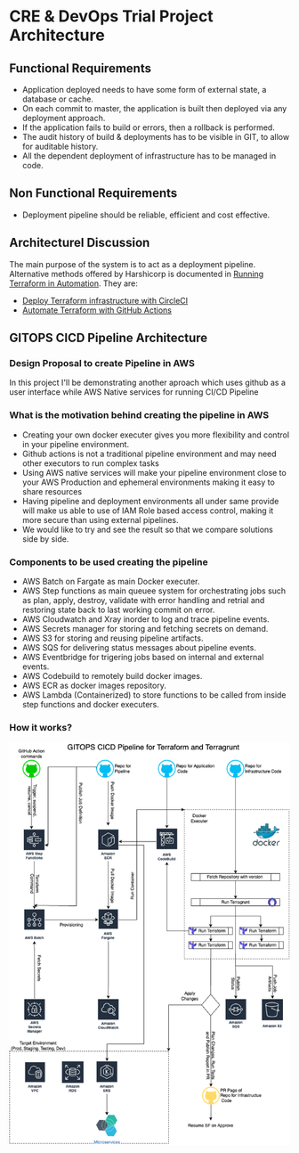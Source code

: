# CRE &amp; DevOps Trial Project Architecture

## Functional Requirements

* Application deployed needs to have some form of external state, a database or cache.
* On each commit to master, the application is built then deployed via any deployment approach.
* If the application fails to build or errors, then a rollback is performed.
* The audit history of build & deployments has to be visible in GIT, to allow for auditable history.
* All the dependent deployment of infrastructure has to be managed in code.

## Non Functional Requirements

* Deployment pipeline should be reliable, efficient and cost effective.

## Architecturel Discussion

The main purpose of the system is to act as a deployment pipeline. Alternative methods offered by Harshicorp is documented in [Running Terraform in Automation](https://learn.hashicorp.com/tutorials/terraform/automate-terraform?in=terraform/automation). They are:

* [Deploy Terraform infrastructure with CircleCI](https://learn.hashicorp.com/tutorials/terraform/circle-ci?in=terraform/automation)
* [Automate Terraform with GitHub Actions](https://learn.hashicorp.com/tutorials/terraform/github-actions?in=terraform/automation)

## GITOPS CICD Pipeline Architecture

### Design Proposal to create Pipeline in AWS

In this project I'll be demonstrating another aproach which uses github as a user interface while AWS Native services for running CI/CD Pipeline

### What is the motivation behind creating the pipeline in AWS

* Creating your own docker executer gives you more flexibility and control in your pipeline environment.
* Github actions is not a traditional pipeline environment and may need other executors to run complex tasks
* Using AWS native services will make your pipeline environment close to your AWS Production and ephemeral environments making it easy to share resources
* Having pipeline and deployment environments all under same provide will make us able to use of IAM Role based access control, making it more secure than using external pipelines. 
* We would like to try and see the result so that we compare solutions side by side.

### Components to be used creating the pipeline

* AWS Batch on Fargate as main Docker executer.
* AWS Step functions as main queuee system for orchestrating jobs such as plan, apply, destroy, validate with error handling and retrial and restoring state back to last working commit on error.
* AWS Cloudwatch and Xray inorder to log and trace pipeline events.
* AWS Secrets manager for storing and fetching secrets on demand.
* AWS S3 for storing and reusing pipeline artifacts.
* AWS SQS for delivering status messages about pipeline events.
* AWS Eventbridge for trigering jobs based on internal and external events.
* AWS Codebuild to remotely build docker images.
* AWS ECR as docker images repository.
* AWS Lambda (Containerized) to store functions to be called from inside step functions and docker executers.

### How it works?



![Gitops CICD Pipeline Architecture](../images/gitops-pipeline-diagram.png)